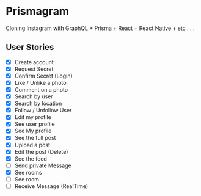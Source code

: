 # Prismagram

Cloning Instagram with GraphQL + Prisma + React + React Native + etc . . .

## User Stories

- [x] Create account
- [x] Request Secret
- [x] Confirm Secret (Login)
- [x] Like / Unlike a photo
- [x] Comment on a photo
- [x] Search by user
- [x] Search by location
- [x] Follow / Unfollow User
- [x] Edit my profile
- [x] See user profile
- [x] See My profile
- [x] See the full post
- [x] Upload a post
- [x] Edit the post (Delete)
- [x] See the feed
- [ ] Send private Message
- [x] See rooms
- [ ] See room
- [ ] Receive Message (RealTime)
